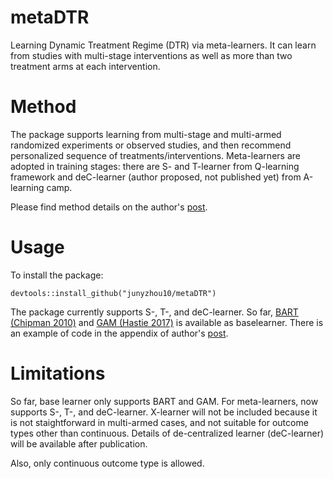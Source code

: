 # metaDTR
Learning Dynamic Treatment Regime (DTR) via meta-learners. It can learn from studies with multi-stage interventions as well as more than two treatment arms at each intervention. 

# Method
The package supports learning from multi-stage and multi-armed randomized experiments or observed studies, and then recommend personalized sequence of treatments/interventions. Meta-learners are adopted in training stages: there are S- and T-learner from Q-learning framework and deC-learner (author proposed, not published yet) from A-learning camp.

Please find method details on the author's [post](https://jzhou.org/posts/optdtr/). 

# Usage
To install the package:
```
devtools::install_github("junyzhou10/metaDTR")
```

The package currently supports S-, T-, and deC-learner. So far, [BART (Chipman 2010)](https://projecteuclid.org/journals/annals-of-applied-statistics/volume-4/issue-1/BART-Bayesian-additive-regression-trees/10.1214/09-AOAS285.full) and [GAM (Hastie 2017)](https://www.taylorfrancis.com/chapters/edit/10.1201/9780203738535-7/generalized-additive-models-trevor-hastie) is available as baselearner. 
There is an example of code in the appendix of author's [post](https://jzhou.org/posts/optdtr/).

# Limitations
So far, base learner only supports BART and GAM. For meta-learners, now supports S-, T-, and deC-learner. X-learner will not be included because it is not staightforward in multi-armed cases, and not suitable for outcome types other than continuous. Details of de-centralized learner (deC-learner) will be available after publication.

Also, only continuous outcome type is allowed. 

